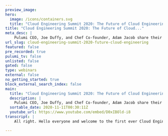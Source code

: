```yaml
---
preview_image:
hero:
  image: /icons/containers.svg
  title: "Cloud Engineering Summit 2020: The Future of Cloud Engineering"
title: "Cloud Engineering Summit 2020: The Future of Cloud..."
meta_desc: |
    Pulumi CEO, Joe Duffy, and Chef Co-founder, Adam Jacob share their thoughts on the role Cloud Engineers play in helping organizations innovate fast...
url_slug: cloud-engineering-summit-2020-future-cloud-engineering
featured: false
pre_recorded: true
pulumi_tv: false
unlisted: false
gated: false
type: webinars
external: false
no_getting_started: true
block_external_search_index: false
main:
  title: "Cloud Engineering Summit 2020: The Future of Cloud Engineering"
  description: |
    Pulumi CEO, Joe Duffy, and Chef Co-founder, Adam Jacob share their thoughts on the role Cloud Engineers play in helping organizations innovate faster.
  sortable_date: 2020-11-11T00:30:11Z
  youtube_url: https://www.youtube.com/embed/D0xIBOld-i8
transcript: |
    All right. Hello everyone and welcome to the first ever Cloud Engineering Summit. Really excited to have you here. We've got a great lineup of speakers, some awesome content throughout the day before diving into that. I want to take a brief moment to thank all the great sponsors that have made today possible. Uh Git lab J Frog Jets, Stack, Chef Aws and Ns one of course presented by Pulumi, the company I work for um but really appreciate the support uh for cloud engineering overall. So with that, I wanted to spend just a minute introducing ourselves, uh you know, getting, getting to know each other before we talk about uh cloud engineering. Why we're excited about this and, and to kick it off um like to introduce Adam. Hi. Yeah, I, I'm Adam Jacob. I'm the CEO of a company called the System Initiative which has a website that says the system initiative with a little Blinky cursor on it. And I was formerly the CTO and the co founder of a company called Chef, but infrastructure automation and I'm super stoked to be here. Hi, everybody. Yeah, and I'm super stoked to be here also. Um My name is Joe uh founder and CEO of a company Pulumi that builds an infrastructures code platform um using your favorite languages for infrastructures code and my background, you know, leading up to cloud engineering is is uh interesting, you know, I worked at developer platforms at Microsoft for many, many years, really lived and breathed developer productivity day in and day out and, and really get excited about modern cloud architectures and that brought me to the world of infrastructure and DEV ops and, and all the great work that's that's come before us and, and really excited about the future of uh cloud engineering. And to tell you a little bit about that story today. And so to kick off the story, I'll start with maybe a controversial uh position which is, you know, the cloud really is the world's biggest supercomputer. The cloud uh is sort of infinite in scale both in compute and storage worldwide. Distributed. I think of really uh modern architectures are really moving in the direction of distributed applications. And what that means if you believe that premise is and especially you look at today. Um the fact that we're not writing client server applications like we did 20 years ago, 15, 10, even five years ago. Um All software is cloud software. Uh what that means is, is software is using the cloud for those computing storage capabilities but increasingly managed services that, that add uh value and, and that we don't have to go um kind of build all these things by hand, we can leverage these building blocks in the cloud and leverage them in new, in new ways. I think it's really important to highlight all here. You know, there's this idea of cloud native software which has been a pretty big idea, a pretty big concept here in the last couple of years. And it drawing this distinction between legacy software, which is usually what we mean when we say like the stuff that runs all the things that matter most in the world that's legacy software and then cloud software, which is like the new stuff that's been written, you know, since the cloud has been born. And I think the reality is we're now at a place where there isn't any piece of software regardless of how it's deployed or when was written, that doesn't have some cloud impact, right? There's some component somewhere probably in this, in, in, in what makes it work that lives in the cloud. And ultimately, we've sort of already reached the point where every piece of software, regardless of when it was written or how it's deployed, likely interacts with the cloud in some way. And therefore all of it really is cloud software. Absolutely. And why is that important? Well, it's important because it changes the way we think about software architecture. It also changes the way we think about our teams and how we work uh with one another. I think of all developers are cloud developers. All software is cloud software and developers are the ones you know uh offering the applications and designing and implementing them. Then that really means all developers are cloud developers and really need to think about the cloud in in a first class way. It's not something you think about after you've designed and implemented, but it's really something you think about at every stage of the life cycle. Yeah, fully. And if you think about all developers today, like if there's a part of you that was like, uh not everyone's a cloud developer. Like if the cloud's a supercomputer, there isn't a software developer alive who doesn't think about the computer that their software is going to run on. That's the whole point of writing software. Right. Absolutely. Um And I think it's exciting too, you know, even if you're not directly touching the cloud, you know, maybe you're writing an application that gets packaged up into a docker container and run inside of a Cober Netti cluster. Well, you can, you can kind of ignore that that point, but it's only a matter of time before you need to be aware of that. Uh What what happens when you need to debug your application? What happens when you need to do logging and monitoring and understand the performance of your application? Uh All of that means that you, you will become increasingly aware of the cloud hosting environment. It's not, it's not a a black box that you can kind of, you know, ignore, you know, related to the to to that is really OK, think about infrastructure teams, they're really the ones enabling this to to happen. I mentioned the the Docker and the tti example, you know, the infrastructure teams are the ones providing the infrastructure platforms that developers are gonna use to build and deploy their applications and many infrastructure teams, you know, really want to enable this level of innovation within the within the organization. Um All the applications are going to be cloud applications, they're all gonna require infrastructure and the infrastructure team really is it holds the keys to, to unlocking um all of that, that application development and software delivery uh within, within the team. And so that brings us to really the three themes that we're gonna talk about today, which is architectures, workflows and teams. Uh I think architectures are fundamentally changing as we move to these more distributed architectures. Uh The workflows are really how we take those architectures and operationalize them. How do we make sure they're secure? How do we test them, verify them? How do we ship them continuously? Uh How do how do we debug them after, you know, something might go wrong. Uh The team's component, you know, fundamentally art is different than, than it used to be, it used to be. OK. You know, that developers didn't really think about the cloud and you know, the infrastructure team did the heavy lifting there. We're really thinking about teams where cloud engineering teams are taking the best of what everybody has to offer and making sure that we can collaborate and move fast. But we'll talk a little bit about the future in today's talk as well. So I want to spend just a moment motivating, you know, where might we be going before we get into a little bit of the details of kind of where we are today and how we got here. Um If you think about the cloud is the world's biggest supercomputer, it begs some obvious questions. Uh you know, every computer has an operating system. What is the operating system of the cloud? Uh Where is it? Do we have one today? And I think we'll see throughout this that we have a lot of fundamental building blocks for an operating system, but we don't yet have a true operating system. We both need one and do not have one. I think the most common thing I hear now when people talk about there being an operating system for the cloud, it's usually people talking about Cober Netti as the operating system for the cloud. But I think, I think it's probably not, it's, it's probably easier to think of it as like as some combination of, you know, is it like a schedule or is it a kernel? Is it like, what is it exactly? That it's doing. But when you think about operating systems, they're so much bigger than just taking my application and shoving it somewhere. Right. Everybody who's watching this right now is running an operating system and you have this window into everything you do that the operating system provides. That's the user experience. It's the developer experience. It's, it's the way the tools are shaped. All of those things are part of the operating system. It's not just running an application. And I think we, we really haven't seen a huge change in, in the idea that if we have the world's biggest supercomputer, what's the user interface to that supercomputer supposed to be? What's the human experience of using that computer? We've really just extended what the previous experiences were out into, into being more available in the cloud, which is great, but it's really just a foundation. Absolutely. And related to UX, which is a great important point, you know, the UX for developers and infrastructure teams interacting with the supercomputer is also still the jury is still out on kind of where that's gonna land as well, you know. Certainly uh YAML is our current programming model interface and I think we all dream of something, you know, a bit richer than that, that allows us to build bigger things out of, out of smaller things. And really all the things we know and love about programming models for all these other operating systems. You know, the future in the future, we will have a similar thing for the cloud supercomputer. I hope so because I think if the model is just Yaml, I I may be out, I might go back and decide that the cloud wasn't for me. Absolutely. Um And then finally, you know, the application model, you think of uh kind of relating to the the notion of operating system and what is an operating system? You know, one of the things an operating system provides is an application model. How do I install applications? How do I version those applications? How do I sign them to make sure they're secure? Uh How do I remove them when I want to get rid of them? And to today, you know, Docker gives us a nice building block for individual containers, which is great. Uh And there are certainly, you know, efforts to go beyond that like CNA and, and helm really kind of give us a little bit more of that installation model, but it's really a far cry from you think of the I OS app store. And this like goes to speak to almost every piece of that architecture workflow and team thing that we were talking about just a second ago, like there's without an application model. What it means is that the only thing we can do to drive this supercomputer is work way down low, right? Like all we can really do is is, is is kind of twist the knobs a low level in this system which then result in something we could run. And I think when we talk about application models, it becomes a little more top down, right? It becomes a little more like, yeah, if, if you define what this application is and what it needs to run on this giant supercomputer, the giant supercomputer should figure out what that, what that's going to do and where it lives and how it's going to run. And like those layers need to be more semantically clearer than they are now. And so that kind of leads you to the conclusion, you know, the cloud kind of broke things, right? You know, we, we've uh we, we knew what the world looked like in this simple client server model. And as we move to this more distributed model of the, the cloud as a supercomputer, you know, we're, we're, we're still trying to figure things out. And I, you know, as we were talking about this uh keynote, you know, Adam and I were, were brainstorming, you know, we really realized that that the cloud kind of broke architectures, work clothes and teams. Uh And now we're now rebuilding. Absolutely. I think, you know, when you think about the early days of the internet. So, you know, I'm 42. So and the, and the first time I used the internet was pretty early on in the internet's life because I love bulletin boards. I ran my first bulletin board when I was eight years old and, like, you know, when the internet started, there wasn't like a book you could read or like a best practice to understand, like, how you were going to manage this internet thing you were doing. Right. All you really had were the, like, the books that were written about how to run UNIX systems in corporations or in university computer labs. Right. It was, it was the dragon book or it was, you know, the alien Frisch's Armadillo book. And those were like, those are what you did. And that, and that was the model we all tried to copy when we were running services for the internet and it just didn't work and we had to figure out a whole new way of running things and that was sort of how the, you know, 1.0 of the internet worked. But then the cloud comes along that entire model fundamentally shifted yet again. And its first path was really just to take what we had learned in the first part of the internet and automate it some more so that we could hide it behind Apis. And now we have to go beyond that even and say, ok, now that these things have been, have been, you know, we've sort of dealt with them a little, we've agglomerated. It's not a word. I think it is now what it means to do this kind of work. What can we build from here knowing that this is the status quo that it's, it's, it's here to stay and that the shape of the universe is what it is. Absolutely. And I think, you know, one of the fundamental things that happened along the way that Adam just mentioned was, you know, infrastructure became software became programmable. Suddenly there was an API uh and this is why, you know, all is not lost. You know, we've got a lot of the foundational pieces we need to rebuild something amazing and way better than what we had before. We're still early days. Um But this is where our cloud engineering comes into the picture. And I think, you know, it's interesting to look back over the last 10 years as, as the cloud was sort of incrementally breaking things, we're having to react in real time to that and, and build tools and build automation and we did a great job. And I think, you know, I think the future of cloud engineering could not be possible. Were it not for DEV OPS, you know, the last 10 years or so of really practicing DEV OPS? Yeah, definitely. I mean, the DEV ops, I feel like I feel like I was lucky enough to be present for, for the whole evolution of DEV ops from its very beginnings to now. And I think it was this really necessary response to these new capabilities that we had that the way that we worked together, the way that we manage things, the architectures we supported. Just like now, 10 years ago, everything was fundamentally broken and we were trying to figure out how we were going to deal with it. And it started from this place of collaboration and this place of bringing engineers and operations people closer together. So that we understood that it required both of those things in order for the system to really come alive. And it required sort of a holistic understanding of those disciplines in order to adapt to this new world. I think where Devops landed over time was a little more sy than Debbie. And one way, you know, is that, you know, when you hire someone to do operations work, you hire a Devops engineer. And, you know, there were arguments for a long time about whether that was a good or a bad idea, but it doesn't matter now because it's definitely what it means to be an operations person. Now, it means you're a Dev OPS engineer. And if you were to ask a regular software developer who builds applications, if they're DEV ops engineers, their answer would be no, right, because they're still software engineers. And I think where we move from Dev ops into cloud engineering, I think it's, I think cloud engineering is a super set of what we learned from Dev ops. It's going to take all those lessons about how we needed to work together. All those lessons about the very shape of the organizations and the shapes of the teams and that need for that holistic understanding of the stack and then push it into this new paradigm that says, OK, but now we need to build systems that were designed for this world instead of just designed to cope with the transition um from the world we were in to the one we have now totally. Um And so that leads to, you know, cloud engineering, what is cloud engineering and really, it's, it's exactly what Adam said, which is, you know, taking all those lessons learned from Debs, really making sure that application developers are leveraging the cloud in a first class way. Um So infusing the cloud more into application development and uh especially with modern architectures and services, this is almost an absolute requirement. Um but it's exciting as well. Um And the second thing is, you know, applying engineering practices to infrastructure. You know, we see that increasingly as infrastructure becomes software becomes programmable, we're we're able to actually apply engineering practices like testing, like refactoring, like, you know, security enforcement, uh continuous delivery. A a whole lot of things that we know and love about application development can now apply actually to infrastructure as well. Uh And then the final thing is unlocking collaboration and this is really where I think DEV ops has done an amazing job of really uh creating a collaborative environment where everybody can come to the table with their own skill sets, contribute them and move faster and deliver amazing capabilities in the software that we're delivering. And to me, this is just a broadening of, of that approach to developing cloud software, which is to say the entire organization becomes the cloud engineering organization, including active, including DEV ops, including infrastructure, including security engineering as well. Absolutely. And the thing that most fires me up about this idea is that it's focused not so much on how do we cope with the change. Instead, it's saying, look, we know how cope with the change now, like we understand what the pieces are, we're coping just fine. This is about what can we build, like how could it be better? What what could be different about the way we interact? How could we move, really move the state of the art forward in a way that you know, you can't do when you're just trying to stay afloat. You know, when you're just trying to deal with the, how much has changed, it's really hard to think about what's the new way that we can infuse the cloud into application development, right? What's it even? What's it mean if the cloud is a giant supercomputer that it be fused into application development? I think it means that the whole paradigm could shift, it could change the way IDES work, it could change the way application development work. If you think about that, applying to engineering practices. If we say engineering practices apply to infrastructure, can we have the same kind of ID experience that we get when we write code only in infrastructure? Could we see it across all the different components that exist in the cloud? Like there's so much potential for the future that that cloud engineering really can be this forward looking idea that says, how do we become better than what we are? Because now we're standing at a new baseline. And the most exciting thing of all is, you know, we're starting to see a lot of this emerge. Uh And so today, what we'll do is we'll walk through, you know, the architectures, the workflows and the teams that we see comprising modern cloud engineering as it as it is today. And then we'll, we'll spend a little bit of time at the end, just kind of talking about, you know, what, what does the future entail. But if you're, you know, excited by this vision and you can, you can start practicing and take some very concrete steps down this road uh starting today when I look at infrastructure, you know, I'll, I'll, I'll admit, you know, my background was more on the developer side, you know, for, for over a decade at, you know, at Microsoft. And even before that, uh and when I got excited about cloud computing, you know, with, with microservices and, and Docker and serverless. And, you know, I, I actually thought infrastructure was, was boring. That was, I thought it was boring when I came to the space. And what I quickly realized is infrastructure is actually essential. Infrastructure is the building block of the cloud. You know, every one of Aws S 200 services or Azure's 100 something services or Google cloud or you know, and, and providers too, you know, data dog. These are all building blocks that we can assemble in unique ways to build new capabilities in the software. I think this is why it's exciting for both infrastructure teams and for application developers. I think of infrastructure building blocks coming in many different flavors, you know that obviously infrastructure is the essential compute networking uh and storage layers that power our applications. Uh we see a INML services that we can use kind of right off the shelf, right? Uh I think A I and ML are two of the most compute in storage intensive uh services that you can imagine. And the fact that we can just leverage this huge supercomputer to run them and integrate them into applications means things like, you know, lift and air BNB and all these companies that are really leveraging the cloud is is much easier to, to innovate and, and build those sorts of applications today and scale them globally uh as, as our workload scale as well. And what that means is, you know, infrastructure used to be a tax. We used to think of it as a call center that was kind of a necessary evil to run our applications. But that's no longer true. In fact, the exciting thing about this, this transition is that infrastructure becomes a competitive advantage where you can actually use cloud infrastructure to transform entire business models. I mentioned a few just now. Um One of my favorite stories is, is sort of the zoom CEO uh who who, you know, when the pandemic started COVID started, you know, they had, they saw 10 to 20 X usage almost overnight and because they had architected their application to use the cloud, they were able to scale and meet the demand. And of course, Zoom is an essential part of our lives because of that. And that was all about cloud infrastructure, you know, if the cloud hadn't been there, if we were, you know, even 5 to 10 years ago, that simply wouldn't have been possible. And it's a great example of, of the evolution a from, you know, having disruptive technology like E two to fully embracing that technology and then using it as a building block of a foundational piece of the entire application's design. One of the one of the most informative things that happened before I started chef was I consulting company and I was working with some friends who ran a company called Zeus, which was one of the first Facebook applications. They were a dating app. And when Facebook launched applications Zeus was the very first thing you could do that allowed you to do dating over Facebook and it blew all the way up. It went completely insane and Zeus went crazy. I like was another example where the same kind of era, you know, I like was about music sharing and you could share music on Facebook and it was a huge deal. And you know, the I like guys, they were literally going around to everyone they knew and asking them if they had spare servers that they could rack to deal with capacity, right? And this wasn't that long ago, right? And, and when you compare the experience of the Zeus Cad, which was just a little after I like where they could use E two, they could scale elastically, they could do those things. Like they were using that cloud environment as a competitive advantage and a competitive weapon, a way that even within the span of six or eight months difference, I like couldn't do. And now you get to something like Zoom where it's, it's a common place piece of core infrastructure. When we think about this as a massive supercomputer. I think that's one of the reasons that it's the right lens because that transition over time really is pushing you toward this idea that no, we designed it to run on this planet scale computer and it does and you know, it's definitely not easy um to, to, to accomplish that. But I think, you know, really going in with the mindset that cloud infrastructure is a superpower and that, you know, those who figure out how to harness it to build these new uh software capabilities really are the ones innovating and creating new experiences. And, and really it is a testament to, you know, the power of all those building blocks uh available to us at our fingertips if we can only figure out how to harness them. And so that I think one of the challenges is how to harness that. But that's really where cloud engineering comes in, which is to say, you know, the way to really leverage that is to let developers, you know, use cloud capabilities in a first class way, have infrastructure teams kind of empowering the whole organization. And so cloud engineering really is all about, you know, accomplishing that outcome. And so as part of this transition, you know, we're really reshaping the way our applications work, you know, you look back to, you know, when Adam was mentioning the early internet days where, you know, client server had just become a thing, you know, we had a client and a server, there were two moving pieces and then we started breaking apart the the back end services into, you know, end tier architectures and then we lifted and shifted virtual machines in the cloud. These architectures were pretty simple, mostly monolithic, you know, yeah, there are a few moving pieces but not many and very static. And so these days, we really think of, hey, what we're really building are distributed systems, they're complex, they're distributed. So there's R PC, you know, mechanisms, it's all asynchronous. Uh We need to think about things like service meshes and discover ability. Um they're dynamic and so oftentimes, we're not only provisioning uh new capacity on a much faster rate, but maybe in real time uh in response to demand with some of those service architectures. And this just requires us to think in fundamentally new ways about the architecture of these applications. You know, if we have these dynamic elastic distributed uh architectures, you know, how, how do we actually build them, how do we test them, how do we deploy them, how do we manage them within our teams? And that's what we're calling uh workflows. And you know, we we've been on this infra infrastructure is code journey for quite some time now. And so one way of looking at that is, you know, we've kind of uh treated infrastructure as text but not software. And I think infrastructure software is an exciting next um quantum leap in how we do infrastructures code, which is to really bring those software engineering techniques to the way we manage infrastructure that includes architecture so that we've got real patterns and best practices. We're not copy and pasting text all over the place. We actually have a real sharing and reuse package model. We can develop new infrastructure, you know, productively, as productively as we can develop applications, we can test that infrastructure using all of the tried and true techniques uh that we've, we've learned over the many years of, of dealing with software and we can secure the infrastructure using those tried and true techniques as well. I think this idea of infrastructure as text to infrastructure software, like it's so compelling, you know, I've spent so much of my life doing infrastructure as code and doing infrastructure as text from, you know, the very beginning of my systems administrator career, which I still kind of feel like a systems administrator all the way till now. And, and this idea that, that the, that it has to evolve from just text to software, like a big piece of that. Is that right now, you, you don't actually interact with your infrastructure as code systems at all once they're running, right, you write this code, then you run the software, then it reaches out and makes whatever changes it's going to make to the world at large and then it's finished, right? And, you know, maybe you're running it in a loop so that you're doing drift detection and you can reconcile state. But like ultimately, they're not, they're not, they're not software that runs like an application runs in its own, right? You can't, you can't interact with it interactively. You couldn't, you couldn't ask it what its state is, you know, like, because it doesn't really have one because it's only real job is to let you describe what you desire and then make it. So hopefully and enough sure it can, like, check in every now again and answerable, you can like, decide to, like, do something right now. But, but ultimately, it's not really the same as when you think about, when we write software, we don't think only about the code that went into writing the artifact. We think about how we interact with the artifact. Once it's running, we think about the API that we can interact with. We think about all the different pieces that went into that system. And I think this is just a really powerful and important frame for thinking about how cloud engineering can be different than what we got with infrastructure as code and what we got with DEV ops like there is a place we can go that I think it is really exciting and unique and special that lives around this idea that, that the infrastructure itself is a, is a programmable piece of the puzzle and that we need to treat it like one, not only in the development life cycle, but also in the runtime life cycle and across its entire life. Yeah. And once you get into that frame of thinking, a lot of things pop um So one is that the the inner loop that we're used to, that, you know, this idea that you do all your application development within your editor. And then magic happens and suddenly it's running in the cloud and it's not something you had to think about in your editor that that's just not the world we live in anymore. And, and so one of the things, one of the critical pieces of the workflow that the cloud really did break in a sense is, is the ID E experience. Um you know, you think of how do I go from writing code to getting it running in production and, or even a test environment in the cloud and, and oftentimes there's manual steps, you have to step out of your editor, you have to go maybe into the cloud console point and click. Uh maybe what you're testing locally isn't quite the same as what's gonna run, you know, once you deploy it to the cloud and, and you're often hopping around going into a terminal, running some commands, it's the experience is very disconnected today. And, and, and so the inner loop of how you work has become not so inner. Absolutely. I'm so stoked about the idea that we could solve this problem. Like how do you, you know when you think about what's possible in software? I saw a really cool demo of some orm code that was written in typescript that when you define the query you want to run and depending on the way you deploy it, it either runs through a lambda that then does a proxy back to the actual data store or it talks directly to the data store that's running on your laptop. And the developer doesn't have to know the difference. It just happens magically by the compiler at deploy time and like that sort of thing is so interesting. And when you think about those possibilities, you know, however you think about it, like somebody out there is like, that's too much magic, but like forget about the details per se and just think about what could be possible when we think about is even an editor. The right is an IDE as we understood it, the right environment. And maybe we need different kinds of tools that run alongside the ID. Maybe, maybe the way that we think about how the system is built could be fundamentally foundational different than it is right now. But in order to get to that future, you have to think holistically about what's possible if you're focused in on how the world's been constructed so far that it necessarily constrains you to thinking in terms of terminal windows and code editors, as opposed to thinking about it in terms of workflow and collaboration. And how do we get those reusable patterns and practices? We know that there's a way to work together to create these infrastructures because we're doing it all the time. But could we build better experiences that really make that really take advantage of all of this capability to make that inner loop inner again. So cool. Yes. No, I'm super excited that I, I have to laugh when you say, you know, uh is it too? Magic is not? It's funny because Id Es really are magic because they're complete magic type systems are complete magic, right? Like everything about its magic, everything, everything about an ID E is magic. You know, I worked on uh debugging and edit and continue and refactoring support and setting break points, you know, for Visual Studio many, many years ago. And if you knew how all those things were like they were just crazy, they really are magic. If you think about that, what's the equivalent of the chrome debugger for your cloud infrastructure? That's infrastructure as software, right? That's infrastructure as software. Because now we're talking about like, oh yeah, could I set a breakpoint that happens right before I launch the E two instance or right after or that tell like that tells me whether the AMI was right or wrong, like there's so much potential there, but we haven't even begun to tap it. Absolutely. And if we're lucky somebody watching this will, will go build that. Uh because we all need that and, and uh you know, related to that, you know, testing is something we we do see, you know, once you start applying software engineering techniques to your infrastructure, it unlocks a lot of that work flow. So despite everything we said about editors, you know, at least you can edit your infrastructure as code in the editor and get rid factoring and all these great go to definition and you know, uh things that we know and love and you can also test. So that's, that's one great thing that we have figured out how to do. Um you know, through some of the great work that that chef has done and, and some of the work that we've done with Terraform and with Pulumi where you can actually test your infrastructure in addition to your application code. And the nice thing about that is, you know, whether you're testing applications or testing infrastructure, you know, there is a critical part of the software release site life cycle and it really spans a lot of different possibilities. And so when somebody comes and asks me, hey, how do I test my infrastructure? The answer is actually quite difficult because there's many different testing techniques. Um And some of those include unit testing, you know, that's just for basic code correctness, you know, did this function do the right thing given a certain set of inputs, did it produce the right output? There's integration testing for larger system integration, you know, does the composition of all of those functions do the right thing. But more interestingly, these days, we're seeing especially for cloud um architectures, new workflows where people are actually doing ephemeral environment testing and what that typically, how that typically works is maybe in a poll request within your github um workflow where you're collaborating with your team and doing code reviews, maybe part of the premer val validation is to spin up an entire environment of your cloud application, run a battery of tests and make sure it works and then tear it back down and treating infrastructure as software actually allows you to do this and it it's game changing, it really changes the way you think about confidently shipping uh all the time, uh new innovation, new features out to your production environment. Um There's also advanced testing, you know, I I think one of the, the, the cool things I've seen is, you know, people doing chaos testing where they'll, they'll actually simulate an outage for an entire region to make sure, you know, maybe the Cober Netti cluster fail over works correctly or, or even within a region or maybe a single availability zone goes out and, and maybe there's some fuzz testing to randomize the environment to make sure that that everything works properly. I think, you know, it's sort of a renaissance of testing for, for cloud architectures now that infrastructure can be treated like software security is also a key component of that where uh security is part, you know, validation and making sure you're scanning and enforcing that you're not, you know, um making mistakes uh unknowingly uh like for example, opening ports to the internet that you didn't mean to or S3 buckets that are unprotected. Um but also the practice of uh you know, the principle of least privilege I think is an important concept. It's always been an important concept. But I think now with the move to the cloud, the security perimeter has changed for applications, it's no longer the four walls of the data center which are is a physical perimeter. It's it's a virtual perimeter of the, you know, the virtual private cloud that you're deploying into and the the firewall rules that protect and govern access to that and the IM roles and, and policies that you put in place. So the principle, at least privilege is an application doesn't get granted access to perform an action unless it's opt in and granted that that privilege and, and that's a real key to, to being able to move fast with confidence in, in this cloud engineering world. Yeah, for sure. And when you think about the cloud as supercomputer and security not being an afterthought, like we haven't really designed that least privileged stack all the way through the system, right? Like when you think about your operating system's security model, it has this whole model ranging from, you know, how do you get into the UI all the way down to, you know, encrypted drives and bios boot security and that chain doesn't exist across this massive supercomputer that we've created. So like we really do have to think about security not as an accidental side effect of what we've done. But it has to be this intentional design of, of what could be possible. Yeah. And I, I love, you know, when you think of the operating system analogy, it just becomes even more clear that security needs to be a fundamental part of how we develop this software. And I think, you know, things, you know, the, the job isn't done after you've done all of this verification and testing and you, you think you're ready to ship, you know, really, that's just the start of the, the game. You know, that's just the beginning. Uh once it's out in production now you need to monitor and react to what's going on. And so this is really up to each team to figure out how their own loop and what an loop is, is kind of a term used by the US Air Force for combat operations. Basically, the idea is, you know, observing your, your surroundings orienting yourself to your surroundings, deciding based on what you're observing and then acting based on that. And I think that's a really good analogy to how we observe our cloud applications in, in, in the real world. And how, how do we figure out when something's wrong, how do we react to the unknown unknowns? Um And, and to do that properly, really means that you're logging everything, you know, can you often can't know in advance what the important uh bits of data are going to be um the, the, the old model of just, you know, having very simple performance counters of, you know, CP utilization and memory, for example. Uh yes, maybe you need those, but that's seldom the sort of information we need to really detect anomalies and react to them uh in modern cloud architectures, especially given how distributed they are uh in their nature. Exactly. And if you can't see it, you can't orient yourself to it, right? Like if you, if I can't observe my situation, that orientation step where I try to figure out what do I, what am I going to do? Like given the inputs that I understand about what's happening now, I have to orient myself based on what I know about my mission, what I know about my surroundings, all of those things so that I can make a good decision as quickly as possible about what the next action is. And these loops are really tight. And I think the big change here is going to be about being able to collect all of that data into an observable system that gives you that capacity to orient yourself quickly and to make better decisions about what to do next when things go wrong. And I think the key thing is that all these things that we're talking about from a workflow perspective are all related. This is about how do we go from idea to actually shipping software in, in production that our, that our end users are going to benefit from. And I think this is where continuous delivery comes, comes in, you know, continuous delivery. This is not a new idea. We've been practicing this for, you know, application uh delivery for for a while now, you know, continuous integration is a sort of the idea of running the the tests and, and running the acceptance testing before delivering. But, but really what we're seeing is moving from just application, continuous delivery to also the infrastructure, as well as application development teams and infrastructure teams and the whole cloud engineering organization work closer together. Really, this is how teams ship early and often and this is how the whole team goes from shipping every quarter to shipping, every month to shipping every week to daily. And many, many teams are trying to get to that nirvana of literally shipping features on every get commit. Uh Many people are able to do that and that's, that's because they're practicing continuous delivery and incorporating all these cloud engineering uh or infrastructure software practices into their daily habits. And I think the exciting thing is that we're talking about applications and infrastructure, the developers and infrastructure engineers and dev ops teams working together on this. We're talking about all the validation, you know, we talked about testing security uh before during and after. Speaking to the the observ ability uh importance there. And I think increasingly, you know, we, we hear multi cloud a lot. You know, I think teams are really trying to centralize on cloud agnostic workflows that work for the team. The workflow is really for the team and has to empower the team to, to do their best work together and to be agile. And so that's a key element also. Absolutely. I think when you focus in on the idea that continuous delivery is the, is the workflow that gets our software and our infrastructure and all those things up into production. It's also one of the bellwethers that tells you that we have so much more to do in terms of thinking about the cloud as a supercomputer. Because when I want to deliver software on my computer, I don't, I don't like build a pipeline that then knows how to take my code from the app to the running thing. Do you know what I mean? Not like that? I don't and, and, and it's not that continuous delivery needs to go away. But the idea that what we're doing is continuously delivering the software, producing these artifacts and then running them on the supercomputer that needs to become the paradigm by which we see continuous delivery as opposed to this process of building pipelines or, or, or, or sort of the how instead it needs to be more about the what talked about teams and really workflow is about how the team works. So let's spend a minute just talking about how cloud engineering teams uh work. And really the thing I I like to say is, you know, cloud engineering is about taking, you know, one plus one equals three. It's about taking application developers and infrastructure teams and DEV teams and having them work together to do more than they could have otherwise on their own. And you know, that, that speaks to the DEV ops journey that we've been on and to the future, which is that cloud engineering teams are empowered, everybody collaborates contributing their own unique skills. You know, application developers focus on what they're great at. They're great at building applications and delivering functionality to end users. And increasingly now they're, they're doing that with cloud capabilities. But um but really, we want to empower developers to do what they're good at. And similarly, you know, infrastructure teams and devops teams are great at engineering, scalable, reliable cost effective foundations on top of which the entire organization runs. Um You know, like to say a application developers, you know, might not want to become experts in networking or how to build, you know, scalable KTIS clusters that, that can scale across multiple regions, you know, that's really in the infrastructure domain. Uh And I think it's important that we recognize everybody brings passions and skills and things that they're good at to the table. And really cloud engineering is about empowering everybody to bring their best foot forward. And that includes security engineers also really, you know, to the security is not an afterthought point. The way that we ensure it's not an afterthought is by making sure the security engineering team is, is a core part of the cloud engineering team as well. So that's sort of the architectures workflows and teams kind of where we're at today. I think it would be interesting just to spend a minute, you know, looking into the future, we've alluded to a number of the key things that, that still need to happen. And, but I think it's pretty clear we're on the horizon of, of a lot of great breakthroughs in, in cloud engineering. I think, in fact, you know, if I were to use a baseball analogy, we're still kind of in the third inning of the cloud, you know, whether that's because folks are still kind of moving from on prem and hybrid into public cloud, people are still making the shift to, you know, there's a lot of facets in which, you know, we're, we're still in the third inning. So, uh a lot of excitement about the future, of course, and it all starts with cloud engineering and these are all foundational pieces and in a sense, the future is really about just more of this. It's about really that that operating system, the programming model, the application model really coming to fruition. So I think, you know, super optimistic about the future, the good news we're well on our way and that, uh Cloud Engineering is the foundation that's gonna enable us all to get there. And so I wanna thank you for coming to talk today. I, I had a really exciting time telling the story. Uh Thank you, Adam. Oh, thank you so nice of you to let me hang up any time. Enjoy the summit. I hope you learned something today. I hope you learned something. Uh a lot of things throughout the day and we've got a lot of great talks here and the talks are sort of organized to, to map back to the themes we talked about today here, architectures, workflows and teams. So have a, have an exciting time. Thanks again for, for coming. Thanks again for joining us.

---
```

